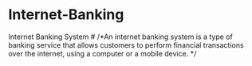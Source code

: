 # Internet-Banking
Internet Banking System # /*An internet banking system is a type of banking service that allows customers to perform financial transactions over the internet, using a computer or a mobile device. */
